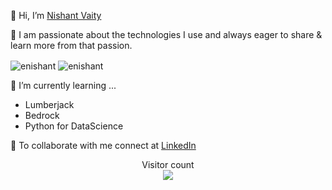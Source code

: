 👋 Hi, I’m [Nishant Vaity](https://www.nishantvaity.com/)

🌱 I am passionate about the technologies I use and always eager to share & learn more from that passion.

<img align="center" src="https://github-readme-stats.vercel.app/api/top-langs/?username=enishant&layout=compact&hide=html" alt="enishant" />

<img align="center" src="https://github-readme-stats.vercel.app/api?username=enishant&show_icons=true" alt="enishant" />

👀 I’m currently learning ... 
- Lumberjack
- Bedrock
- Python for DataScience

💞️ To collaborate with me connect at [LinkedIn](https://www.linkedin.com/in/enishant/)

<p align="center"> 
  Visitor count<br>
  <img src="https://profile-counter.glitch.me/enishant/count.svg" />
</p>
